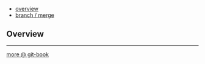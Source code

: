 * [overview](#overview)
* [branch / merge](./branch-merge)

## Overview <a name="overview"></a>

---

[more @ git-book](https://git-scm.com/book/en/v2)
